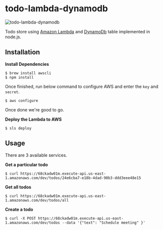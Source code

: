 # todo-lambda-dynamodb

![todo-lambda-dynamodb](../master/Lambda-and-DynamoDB.png?raw=true)

Todo store using [Amazon Lambda](http://aws.amazon.com/lambda/) and [DynamoDb](https://aws.amazon.com/dynamodb/) table implemented in node.js.

## Installation

**Install Dependencies**

```
$ brew install awscli
$ npm install
```
Once finished, run below command to configure AWS and enter the `key` and `secret`.

```
$ aws configure
```

Once done we're good to go.

 **Deploy the Lambda to AWS**

```
$ sls deploy
```
## Usage

There are 3 available services.

 **Get a particular todo**
```
$ curl https://68ckadw01m.execute-api.us-east-1.amazonaws.com/dev/todos/24e6cba7-e18b-4dad-90b3-ddd3eee48e15

```

 **Get all todos**
```
$ curl https://68ckadw01m.execute-api.us-east-1.amazonaws.com/dev/todos/all

```

  **Create a todo**
```
$ curl -X POST https://68ckadw01m.execute-api.us-east-1.amazonaws.com/dev/todos --data '{"text": "Schedule meeting" }'

```
